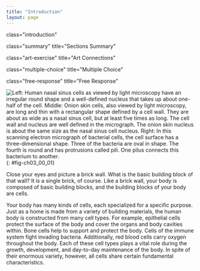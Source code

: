 ```yaml
---
title: "Introduction"
layout: page
---
```



<cnx-pi data-type="cnx.flag.introduction"> class="introduction" </cnx-pi>

<cnx-pi data-type="cnx.eoc">class="summary" title="Sections Summary"</cnx-pi>

<cnx-pi data-type="cnx.eoc">class="art-exercise" title="Art Connections"</cnx-pi>

<cnx-pi data-type="cnx.eoc">class="multiple-choice" title="Multiple Choice"</cnx-pi>

<cnx-pi data-type="cnx.eoc">class="free-response" title="Free Response"</cnx-pi>

 ![Left: Human nasal sinus cells as viewed by light microscopy have an irregular round shape and a well-defined nucleus that takes up about one-half of the cell. Middle: Onion skin cells, also viewed by light microscopy, are long and thin with a rectangular shape defined by a cell wall. They are about as wide as a nasal sinus cell, but at least five times as long. The cell wall and nucleus are well defined in the micrograph. The onion skin nucleus is about the same size as the nasal sinus cell nucleus. Right: In this scanning electron micrograph of bacterial cells, the cell surface has a three-dimensional shape. Three of the bacteria are oval in shape. The fourth is round and has protrusions called pili. One pilus connects this bacterium to another.](../resources/Figure_03_00_01_new.jpg "(a) Nasal sinus cells (viewed with a light microscope), (b) onion cells (viewed with a light microscope), and (c) Vibrio tasmaniensis bacterial cells (viewed using a scanning electron microscope) are from very different organisms, yet all share certain characteristics of basic cell structure. (credit a: modification of work by Ed Uthman, MD; credit b: modification of work by Umberto Salvagnin; credit c: modification of work by Anthony D'Onofrio; scale-bar data from Matt Russell)"){: #fig-ch03_00_01}

Close your eyes and picture a brick wall. What is the basic building block of that wall? It is a single brick, of course. Like a brick wall, your body is composed of basic building blocks, and the building blocks of your body are cells.

Your body has many kinds of cells, each specialized for a specific purpose. Just as a home is made from a variety of building materials, the human body is constructed from many cell types. For example, epithelial cells protect the surface of the body and cover the organs and body cavities within. Bone cells help to support and protect the body. Cells of the immune system fight invading bacteria. Additionally, red blood cells carry oxygen throughout the body. Each of these cell types plays a vital role during the growth, development, and day-to-day maintenance of the body. In spite of their enormous variety, however, all cells share certain fundamental characteristics.


